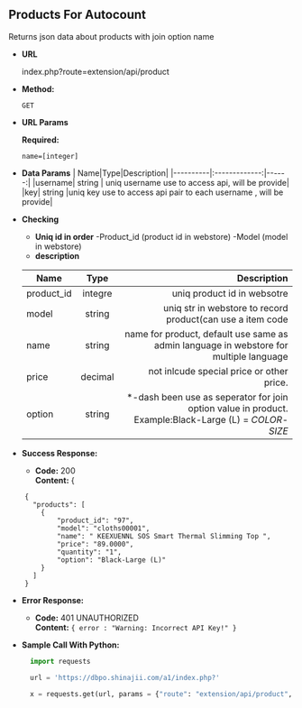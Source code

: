 **Products For Autocount**
----
  Returns json data about products with join option name

* **URL**

  index.php?route=extension/api/product
* **Method:**

  `GET`
  
*  **URL Params**

   **Required:**
 
   `name=[integer]`

* **Data Params**
  | Name|Type|Description|
  |----------|:-------------:|------:|
  |username| string | uniq username use to access api, will be provide|
  |key| string |uniq key  use to access api pair to each username , will be provide|
* **Checking**
  * **Uniq id in order**
  -Product_id  (product id in webstore)
  -Model (model in webstore)
  * **description**
   
  | Name|Type|Description|
  |----------|:-------------:|------:|
  |product_id| integre|uniq product id in websotre|
  |model|string|uniq str in webstore to record product(can use a item code|
  |name| string|name for product, default use same as admin language in webstore for multiple language|
  |price|decimal|not inlcude special price or other price.|
  |option|string|*-dash been use as seperator for join option value in product. Example:Black-Large (L) = *COLOR*-*SIZE*|

* **Success Response:**

  * **Code:** 200 <br />
    **Content:** {
```
    {
      "products": [
        {
            "product_id": "97",
            "model": "cloths00001",
            "name": " KEEXUENNL SOS Smart Thermal Slimming Top ",
            "price": "89.0000",
            "quantity": "1",
            "option": "Black-Large (L)"
        }
      ]
    }
```


* **Error Response:**

  * **Code:** 401 UNAUTHORIZED <br />
    **Content:** `{ error : "Warning: Incorrect API Key!" }`

* **Sample Call With Python:**

  ```Python
    import requests

    url = 'https://dbpo.shinajii.com/a1/index.php?'

    x = requests.get(url, params = {"route": "extension/api/product","key":"key you get","name": "username"})
  ```
